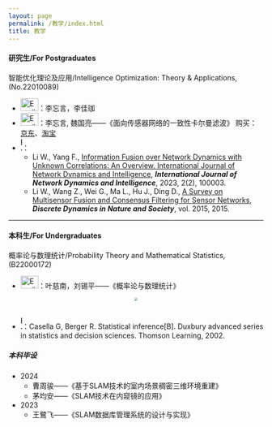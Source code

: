 ```yaml
---
layout: page
permalink: /教学/index.html
title: 教学
---
```


#### 研究生/For Postgraduates

智能优化理论及应用/Intelligence Optimization: Theory & Applications, (No.22010089)

- <img src="https://usst-lilab.github.io/images/logo/teacher.png" alt="Email Icon" style="width: 35px; height: 25px;">：李忘言，李佳珈
- <img src="https://usst-lilab.github.io/images/logo/教材.png" alt="Email Icon" style="width: 35px; height: 25px;">：李忘言, 魏国亮——《面向传感器网络的一致性卡尔曼滤波》  购买：[京东](https://item.jd.com/10085841806590.html)、[淘宝](https://detail.tmall.com/item.htm?abbucket=2&id=738477572375&ns=1&spm=a21n57.1.item.4.2133523ckPwOlo)
- <img src="https://usst-lilab.github.io/images/logo/reference.png" alt="Email Icon" style="width: 3px; height: 25px;">：
  - Li W., Yang F., [Information Fusion over Network Dynamics with Unknown Correlations: An Overview. International Journal of Network Dynamics and Intelligence](https://www.sciltp.com/journals/ijndi/article/view/184), ***International Journal of Network Dynamics and Intelligence***, 2023, 2(2), 100003. 
  - Li W., Wang Z., Wei G., Ma L., Hu J., Ding D., [A Survey on Multisensor Fusion and Consensus Filtering for Sensor Networks](https://www.hindawi.com/journals/ddns/2015/683701/), ***Discrete Dynamics in Nature and Society***, vol. 2015, 2015.


---

#### 本科生/For Undergraduates

概率论与数理统计/Probability Theory and Mathematical Statistics, (B22000172)

- <img src="https://usst-lilab.github.io/images/logo/教材.png" alt="Email Icon" style="width: 35px; height: 25px;">：叶慈南，刘锡平——《概率论与数理统计》



<div align="center">
<img src="https://usst-lilab.github.io/images/教学/1.png" style="zoom:40%;">
</div><br>


- 
  <img src="https://usst-lilab.github.io/images/logo/reference.png" alt="Email Icon" style="width: 3px; height: 25px;">：Casella G, Berger R. Statistical inference[B]. Duxbury advanced series in statistics and decision sciences. Thomson Learning, 2002. 


##### 本科毕设

- 2024
  - 曹周骏——《基于SLAM技术的室内场景稠密三维环境重建》
  - 茅均安——《SLAM技术在内窥镜的应用》
- 2023
  - 王鷺飞——《SLAM数据库管理系统的设计与实现》
